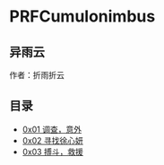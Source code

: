# PRFCumulonimbus
## 异雨云  
作者：折雨折云  

## 目录
- [0x01 调查，意外](dccifile/0x01)
- [0x02 寻找徐心妍](dccifile/0x02)
- [0x03 搏斗，救援](dccifile/0x03)
